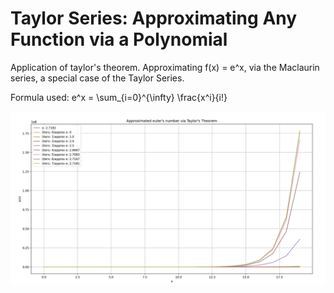 

# Taylor Series: Approximating Any Function via a Polynomial

Application of taylor's theorem. Approximating f(x) = e^x, via the Maclaurin series, a special case of the Taylor Series.

Formula used: e^x = \sum_{i=0}^{\infty} \frac{x^i}{i!}


![alt text](image.png)